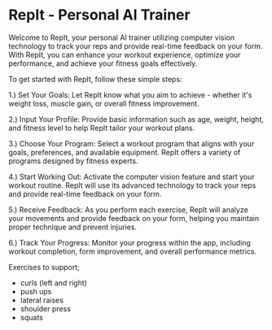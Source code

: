 # RepIt - Personal AI Trainer

Welcome to RepIt, your personal AI trainer utilizing computer vision technology to track your reps and provide real-time feedback on your form. With RepIt, you can enhance your workout experience, optimize your performance, and achieve your fitness goals effectively.

To get started with RepIt, follow these simple steps:

1.) Set Your Goals: Let RepIt know what you aim to achieve - whether it's weight loss, muscle gain, or overall fitness improvement.

2.) Input Your Profile: Provide basic information such as age, weight, height, and fitness level to help RepIt tailor your workout plans.

3.) Choose Your Program: Select a workout program that aligns with your goals, preferences, and available equipment. RepIt offers a variety of programs designed by fitness experts.

4.) Start Working Out: Activate the computer vision feature and start your workout routine. RepIt will use its advanced technology to track your reps and provide real-time feedback on your form.

5.) Receive Feedback: As you perform each exercise, RepIt will analyze your movements and provide feedback on your form, helping you maintain proper technique and prevent injuries.

6.) Track Your Progress: Monitor your progress within the app, including workout completion, form improvement, and overall performance metrics.


Exercises to support;
- curls (left and right)
- push ups
- lateral raises
- shoulder press
- squats
